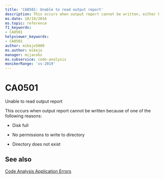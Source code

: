 ```yaml
---
title: 'CA0501: Unable to read output report'
description: This occurs when output report cannot be written, either because the disk is full, permissions are insufficient, or the directory does not exist.
ms.date: 10/19/2016
ms.topic: reference
f1_keywords:
- CA0501
helpviewer_keywords:
- CA0501
author: mikejo5000
ms.author: mikejo
manager: mijacobs
ms.subservice: code-analysis
monikerRange: 'vs-2019'
---
```


# CA0501

Unable to read output report

This occurs when output report cannot be written because of one of the following reasons:

- Disk full

- No permissions to write to directory

- Directory does not exist

## See also

[Code Analysis Application Errors](../code-quality/code-analysis-application-errors.md)
